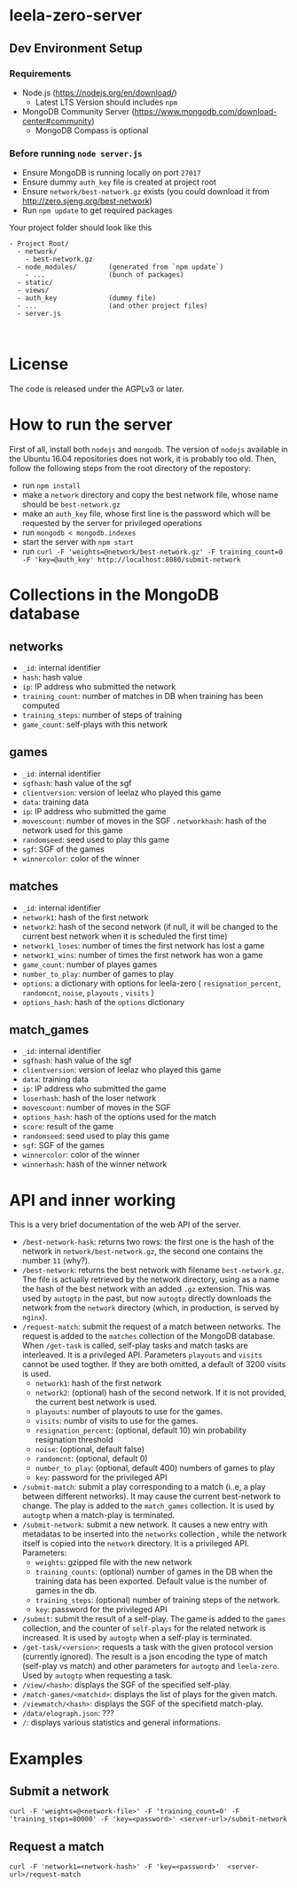 # leela-zero-server
## Dev Environment Setup
### Requirements
- Node.js (https://nodejs.org/en/download/)
  - Latest LTS Version should includes `npm`
- MongoDB Community Server (https://www.mongodb.com/download-center#community)
  - MongoDB Compass is optional

### Before running `node server.js`
- Ensure MongoDB is running locally on port `27017`
- Ensure dummy `auth_key` file is created at project root
- Ensure `network/best-network.gz` exists (you could download it from http://zero.sjeng.org/best-network)
- Run `npm update` to get required packages

Your project folder should look like this
```
- Project Root/
  - network/
    - best-network.gz
  - node_modules/        (generated from `npm update`)
    - ...                (bunch of packages)
  - static/
  - views/
  - auth_key             (dummy file)
  - ...                  (and other project files)
  - server.js
  
  
```

# License

The code is released under the AGPLv3 or later.

# How to run the server

First of all, install both `nodejs` and `mongodb`. The version of `nodejs` available in the Ubuntu 16.04 repositories does not work, it is probably too old. Then, follow the following steps from the root directory of the repostory:
- run `npm install`
- make a `network` directory and copy the best network file, whose name should be `best-network.gz`
- make an `auth_key` file, whose first line is the password which will be requested by the server for privileged operations
- run `mongodb < mongodb.indexes`
- start the server with `npm start`
- run `curl -F 'weights=@network/best-network.gz' -F training_count=0 -F 'key=@auth_key' http://localhost:8080/submit-network`

# Collections in the MongoDB database

## networks

- `_id`: internal identifier
- `hash`: hash value
- `ip`: IP address who submitted the network
- `training_count`: number of matches in DB when training has been computed
- `training_steps`: number of steps of training
- `game_count`: self-plays with this network

## games

- `_id`: internal identifier
- `sgfhash`: hash value of the sgf
- `clientversion`: version of leelaz who played this game
- `data`: training data
- `ip`: IP address who submitted the game
- `movescount`: number of moves in the SGF
. `networkhash`: hash of the network used for this game
- `randomseed`: seed used to play this game
- `sgf`: SGF of the games
- `winnercolor`: color of the winner

## matches

- `_id`: internal identifier
- `network1`: hash of the first network
- `network2`: hash of the second network (if null, it will be changed to the current best network when it is scheduled the first time)
- `network1_loses`: number of times the first network has lost a game
- `network1_wins`: number of times the first network has won a game
- `game_count`: number of playes games
- `number_to_play`: number of games to play
- `options`: a dictionary with options for leela-zero ( `resignation_percent`, `randomcnt`, `noise`, `playouts` , `visits` )
- `options_hash`: hash of the `options` dictionary

## match_games

- `_id`: internal identifier
- `sgfhash`: hash value of the sgf
- `clientversion`: version of leelaz who played this game
- `data`: training data
- `ip`: IP address who submitted the game
- `loserhash`: hash of the loser network
- `movescount`: number of moves in the SGF
- `options_hash`: hash of the options used for the match
- `score`: result of the game
- `randomseed`: seed used to play this game
- `sgf`: SGF of the games
- `winnercolor`: color of the winner
- `winnerhash`: hash of the winner network

# API and inner working

This is a very brief documentation of the web API of the server.
- `/best-network-hask`: returns two rows: the first one is the hash of the network in `network/best-network.gz`, the second one contains the number `11` (why?).
- `/best-network`: returns the best network with filename `best-network.gz`. The file is actually retrieved by the network directory, using as a name the hash of the best network with an added `.gz` extension. This was used by `autogtp` in the past, but now `autogtp` directly downloads the network from the `network` directory (which, in production, is served by `nginx`).
- `/request-match`: submit the request of a match between networks. The request is added to the `matches` collection of the MongoDB database. When `/get-task` is called, self-play tasks and match tasks are interleaved. It is a privileged API. Parameters `playouts` and `visits` cannot be used togther. If they are both omitted, a default of 3200 visits is used.
  - `network1`: hash of the first network
  - `network2`: (optional) hash of the second network. If it is not provided, the current best network is used.
  - `playouts`: number of playouts to use for the games.
  - `visits`: numbr of visits to use for the games.
  - `resignation_percent`: (optional, default 10) win probability resignation threshold
  - `noise`: (optional, default false)
  - `randomcnt`: (optional, default 0)
  - `number_to_play`: (optional, default 400) numbers of games to play
  - `key`: password for the privileged API
- `/submit-match`: submit a play corresponding to a match (i..e, a play between different networks). It may cause the current best-network to change. The play is added to the `match_games` collection. It is used by `autogtp` when a match-play is terminated.
- `/submit-network`: submit a new network. It causes a new entry with metadatas to be inserted into the `networks` collection , while the network itself is copied into the `network` directory. It is a privileged API. Parameters:
  - `weights`: gzipped file with the new network
  - `training_counts`: (optional) number of games in the DB when the training data has been exported. Default value is the number of games in the db.
  - `training_steps`: (optional) number of training steps of the network.
  - `key`: password for the privileged API
- `/submit`: submit the result of a self-play. The game is added to the `games` collection, and the counter of `self-plays` for the related network is increased.  It is used by `autogtp` when a self-play is terminated.
- `/get-task/<version>`: requests a task with the given protocol version (currently ignored). The result is a json encoding the type of match (self-play vs match) and other parameters for `autogtp` and `leela-zero`. Used by `autogtp` when requesting a task.
- `/view/<hash>`: displays the SGF of the specified self-play.
- `/match-games/<matchid>`: displays the list of plays for the given match.
- `/viewmatch/<hash>`: displays the SGF of the specifietd match-play.
- `/data/elograph.json`: ???
- `/`: displays various statistics and general informations.

# Examples 

## Submit a network

```
curl -F 'weights=@<network-file>' -F 'training_count=0' -F 'training_steps=80000' -F 'key=<password>' <server-url>/submit-network
```

## Request a match

```
curl -F 'network1=<network-hash>' -F 'key=<password>'  <server-url>/request-match
```
